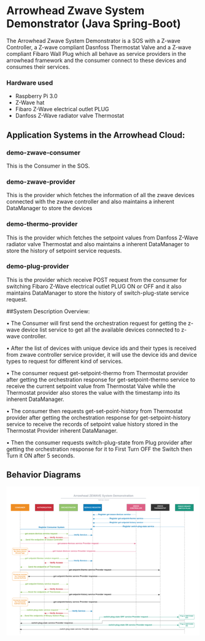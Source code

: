 # Arrowhead Zwave System Demonstrator (Java Spring-Boot)
The Arrowhead Zwave System Demonstrator is a SOS with a Z-wave Controller, a Z-wave compliant Dasnfoss Thermostat Valve and a Z-wave compliant Fibaro Wall Plug which all behave as service providers in the arrowhead framework and the consumer connect to these devices and consumes their services. 


### Hardware used
- Raspberry Pi 3.0
- Z-Wave hat
- Fibaro Z-Wave electrical outlet  PLUG
- Danfoss Z-Wave radiator valve Thermostat


## Application Systems in the Arrowhead Cloud:
### demo-zwave-consumer
This is the Consumer in the SOS.
### demo-zwave-provider
This is the provider which fetches the information of all the zwave devices connected with the zwave controller and also maintains a inherent DataManager to store the devices
### demo-thermo-provider
This is the provider which fetches the setpoint values from Danfoss Z-Wave radiator valve Thermostat  and also maintains a inherent DataManager to store the history of setpoint service requests.
### demo-plug-provider
This is the provider which receive POST request from the consumer for switching Fibaro Z-Wave electrical outlet  PLUG ON or OFF and it also maintains DataManager to store the history of switch-plug-state service request.

##System Description Overview:

•	The Consumer will first send the orchestration request for getting the z-wave device list service to get all the available devices connected to z-wave controller.

•	After the list of devices with unique device ids and their types is received from zwave controller service provider, it will use the device ids and device types to request for different kind of services.

•	The consumer request get-setpoint-thermo from Thermostat provider after getting the orchestration response for get-setpoint-thermo service to receive the current setpoint value from Thermostat Valve while the Thermostat provider also stores the value with the timestamp into its inherent DataManager.

•	The consumer then requests get-set-point-history from Thermostat provider after getting the orchestration response for get-setpoint-history service to receive the records of setpoint value history stored in the Thermostat Provider inherent DataManager. 

•	Then the consumer requests switch-plug-state from Plug provider after getting the orchestration response for it to First Turn OFF the Switch then Turn it ON after 5 seconds.

##	Behavior Diagrams

![picture](doc/ArrowheadZwaveSystemDemonstrator.png)
